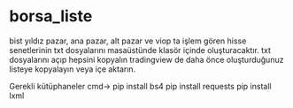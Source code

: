 # borsa_liste
bist yıldız pazar, ana pazar, alt pazar ve viop ta işlem gören hisse senetlerinin txt dosyalarını masaüstünde klasör içinde oluşturacaktır. txt dosyalarını açıp hepsini kopyalın tradingview de daha önce oluşturduğunuz listeye kopyalayın veya içe aktarın.

Gerekli kütüphaneler cmd->
pip install bs4
pip install requests
pip install lxml
